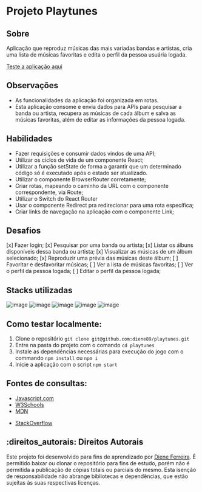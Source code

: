 # Projeto Playtunes

## Sobre
Aplicação que reproduz músicas das mais variadas bandas e artistas, cria uma lista de músicas favoritas e edita o perfil da pessoa usuária logada.<br>

[Teste a aplicação aqui](https://diene89.github.io/playtunes)

## Observações
- As funcionalidades da aplicação foi organizada em rotas.
- Esta aplicação consome e envia dados para APIs para pesquisar a banda ou artista, recupera as músicas de cada álbum e salva as músicas favoritas, além de editar as informações da pessoa logada.

## Habilidades
- Fazer requisições e consumir dados vindos de uma API;
- Utilizar os ciclos de vida de um componente React;
- Utilizar a função setState de forma a garantir que um determinado código só é executado após o estado ser atualizado.
- Utilizar o componente BrowserRouter corretamente;
- Criar rotas, mapeando o caminho da URL com o componente correspondente, via Route;
- Utilizar o Switch do React Router
- Usar o componente Redirect pra redirecionar para uma rota específica;
- Criar links de navegação na aplicação com o componente Link;

## Desafios
[x] Fazer login;
[x] Pesquisar por uma banda ou artista;
[x] Listar os álbuns disponíveis dessa banda ou artista;
[x] Visualizar as músicas de um álbum selecionado;
[x] Reproduzir uma prévia das músicas deste álbum;
[ ] Favoritar e desfavoritar músicas;
[ ] Ver a lista de músicas favoritas;
[ ] Ver o perfil da pessoa logada;
[ ] Editar o perfil da pessoa logada;

## Stacks utilizadas
![image](https://user-images.githubusercontent.com/34361632/178182186-5e33e0eb-b622-4781-b68b-447b6039a7dc.png)
![image](https://user-images.githubusercontent.com/34361632/178182193-03ec0ca6-b777-49f4-8ee9-c206bc2eaea9.png)
![image](https://user-images.githubusercontent.com/34361632/178182205-4c05657f-15ad-4055-91ad-8f100d60a936.png)
![image](https://user-images.githubusercontent.com/34361632/178182214-be8d2f93-15f1-46d9-bd4d-e81e1d2d697a.png)
![image](https://icongr.am/devicon/react-original.svg?size=40&color=2068ac)

## Como testar localmente:
1. Clone o repositório  `git clone git@github.com:diene89/playtunes.git`
2. Entre na pasta do projeto com o comando `cd playtunes`
3. Instale as dependências necessárias para execução do jogo com o commando `npm install` ou `npm i`
4. Inicie a aplicação com o script `npm start`

##  Fontes de consultas:
 * [Javascript.com](http://javascript.com/)
 * [W3Schools](https://www.w3schools.com/js/default.asp)
 * [MDN](https://developer.mozilla.org/pt-BR/docs/Web/JavaScript)
 - [StackOverflow](https://pt.stackoverflow.com/questions/tagged/javascript)

## :direitos_autorais: Direitos Autorais
Este projeto foi desenvolvido para fins de aprendizado por [Diene Ferreira](https://www.linkedin.com/in/diene-ferreira/).
É permitido baixar ou clonar o repositório para fins de estudo, porém não é permitida a publicação de cópias totais ou parciais do mesmo.
Esta isenção de responsabilidade não abrange bibliotecas e dependências, que estão sujeitas às suas respectivas licenças.
